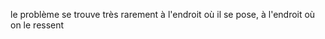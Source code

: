 <!-- Page: #354 La maladie ne se trouve pas dans le bouton -->

le problème se trouve très rarement à l'endroit où il se pose, à l'endroit où on le ressent